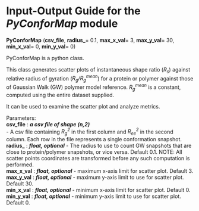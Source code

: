 # Input-Output Guide for the _PyConforMap_ module

**PyConforMap** (**csv_file**, **radius_**= 0.1, **max_x_val**= 3, **max_y_val**= 30, **min_x_val**= 0, **min_y_val**= 0)

PyConforMap is a python class. 

This class generates scatter plots of instantaneous shape ratio (_R<sub>s</sub>_) against relative radius of gyration (_R<sub>g</sub>/R<sub>g</sub><sup>mean</sup>_) for a protein or polymer against those of Gaussian Walk (GW) polymer model reference. _R<sub>g</sub><sup>mean</sup>_ is a constant, computed using the entire dataset supplied. 
    
It can be used to examine the scatter plot and analyze metrics. 

Parameters:<br> 
**csv_file** : **_a csv file of shape (n,2)_**  
	      - A csv file containing _R<sub>g</sub><sup>2</sup>_ in the first column and _R<sub>ee</sub><sup>2</sup>_ in the second column. Each row in the file represents a single conformation snapshot.  
**radius_** : **_float, optional_**
	     - The radius to use to count GW snapshots that are close to protein/polymer snapshots, or vice versa. Default 0.1. NOTE: All scatter points coordinates are transformed before any such computation is performed.  
**max_x_val** : **_float, optional_** 
	       - maximum x-axis limit for scatter plot. Default 3.  
**max_y_val** : **_float, optional_**
	       - maximum y-axis limit to use for scatter plot. Default 30.  
**min_x_val** : **_float, optional_** 
	       - minimum x-axis limit for scatter plot. Default 0.  
**min_y_val** : **_float, optional_**
	       - minimum y-axis limit to use for scatter plot. Default 0.  
